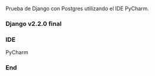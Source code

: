 Prueba de Django con Postgres utilizando el IDE PyCharm.

### Django v2.2.0 final

### IDE
PyCharm


### End
